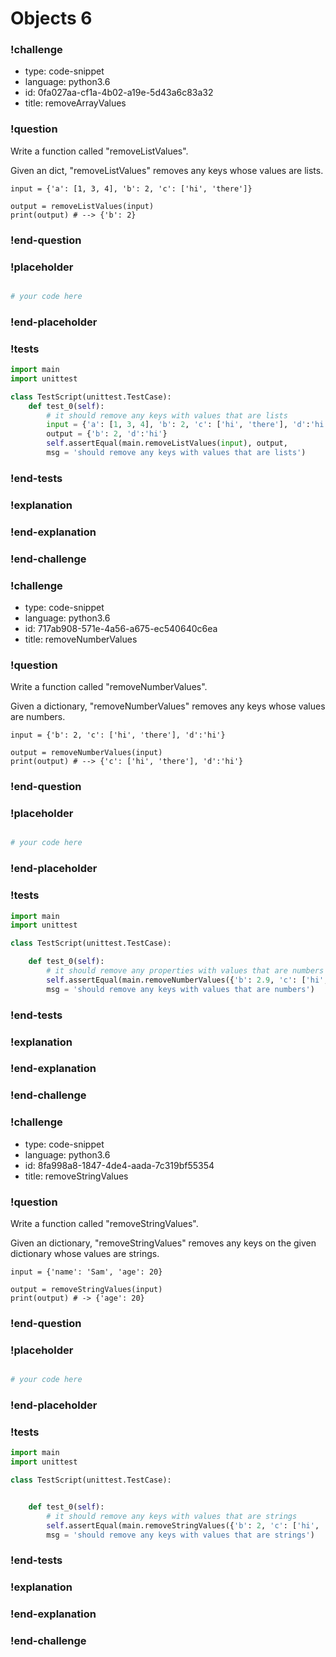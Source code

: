 # Objects 6

### !challenge

* type: code-snippet
* language: python3.6
* id: 0fa027aa-cf1a-4b02-a19e-5d43a6c83a32
* title: removeArrayValues

### !question

Write a function called "removeListValues".

Given an dict, "removeListValues" removes any keys whose values are lists.

```
input = {'a': [1, 3, 4], 'b': 2, 'c': ['hi', 'there']}

output = removeListValues(input)
print(output) # --> {'b': 2}
```

### !end-question

### !placeholder

```python

# your code here

```

### !end-placeholder

### !tests

```python
import main
import unittest

class TestScript(unittest.TestCase):
    def test_0(self):
        # it should remove any keys with values that are lists
        input = {'a': [1, 3, 4], 'b': 2, 'c': ['hi', 'there'], 'd':'hi'}
        output = {'b': 2, 'd':'hi'}
        self.assertEqual(main.removeListValues(input), output,
        msg = 'should remove any keys with values that are lists')


```

### !end-tests

### !explanation

### !end-explanation

### !end-challenge

### !challenge

* type: code-snippet
* language: python3.6
* id: 717ab908-571e-4a56-a675-ec540640c6ea
* title: removeNumberValues

### !question

Write a function called "removeNumberValues".

Given a dictionary, "removeNumberValues" removes any keys whose values are numbers.

```
input = {'b': 2, 'c': ['hi', 'there'], 'd':'hi'}

output = removeNumberValues(input)
print(output) # --> {'c': ['hi', 'there'], 'd':'hi'}
```

### !end-question

### !placeholder

```python

# your code here


```

### !end-placeholder

### !tests

```python
import main
import unittest

class TestScript(unittest.TestCase):

    def test_0(self):
        # it should remove any properties with values that are numbers
        self.assertEqual(main.removeNumberValues({'b': 2.9, 'c': ['hi', 'there'], 'd':4}), {'c': ['hi', 'there']},
        msg = 'should remove any keys with values that are numbers')

```

### !end-tests

### !explanation

### !end-explanation

### !end-challenge

### !challenge

* type: code-snippet
* language: python3.6
* id: 8fa998a8-1847-4de4-aada-7c319bf55354
* title: removeStringValues

### !question

Write a function called "removeStringValues".

Given an dictionary, "removeStringValues" removes any keys on the given dictionary whose values are strings.

```
input = {'name': 'Sam', 'age': 20}

output = removeStringValues(input)
print(output) # -> {'age': 20}
```

### !end-question

### !placeholder

```python

# your code here

```

### !end-placeholder

### !tests

```python
import main
import unittest

class TestScript(unittest.TestCase):


    def test_0(self):
        # it should remove any keys with values that are strings
        self.assertEqual(main.removeStringValues({'b': 2, 'c': ['hi', 'there'], 'd':'4'}), {'b': 2, 'c': ['hi', 'there']},
        msg = 'should remove any keys with values that are strings')

```

### !end-tests

### !explanation

### !end-explanation

### !end-challenge
